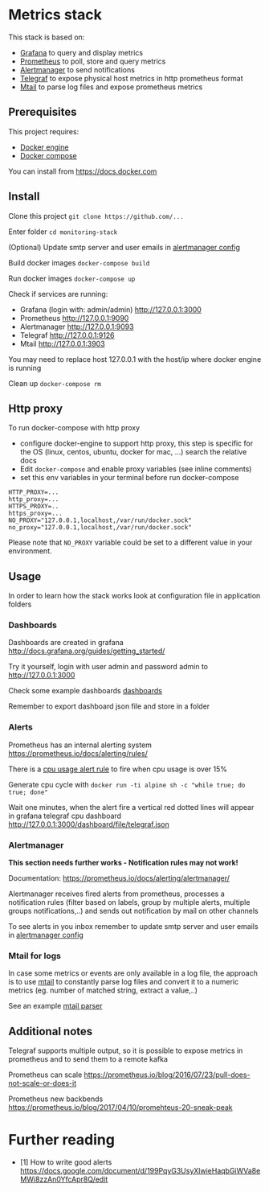 # Metrics stack

This stack is based on:

- [Grafana](https://grafana.com/) to query and display metrics 
- [Prometheus](http://prometheus.io) to poll, store and query metrics
- [Alertmanager](https://prometheus.io/docs/alerting/alertmanager/) to send notifications
- [Telegraf](https://docs.influxdata.com/telegraf) to expose physical host metrics in http prometheus format
- [Mtail](https://github.com/google/mtail) to parse log files and expose prometheus metrics

## Prerequisites

This project requires:

- [Docker engine](https://docs.docker.com/engine/installation/) 
- [Docker compose](https://docs.docker.com/compose/)

You can install from <https://docs.docker.com>

## Install

Clone this project `git clone https://github.com/...`

Enter folder `cd monitoring-stack`

(Optional) Update smtp server and user emails in [alertmanager config](./alertmanager/config.yml#l6)

Build docker images `docker-compose build`

Run docker images `docker-compose up`

Check if services are running:
- Grafana (login with: admin/admin) <http://127.0.0.1:3000> 
- Prometheus <http://127.0.0.1:9090>
- Alertmanager <http://127.0.0.1:9093>
- Telegraf <http://127.0.0.1:9126>
- Mtail <http://127.0.0.1:3903>

You may need to replace host 127.0.0.1 with the host/ip where docker engine is running 

Clean up `docker-compose rm`

## Http proxy

To run docker-compose with http proxy 

- configure docker-engine to support http proxy, this step is specific for the OS (linux, centos, ubuntu, docker for mac, ...) search the relative docs
- Edit `docker-compose` and enable proxy variables (see inline comments) 
- set this env variables in your terminal before run docker-compose 
```
HTTP_PROXY=...
http_proxy=...
HTTPS_PROXY=..
https_proxy=...
NO_PROXY="127.0.0.1,localhost,/var/run/docker.sock"
no_proxy="127.0.0.1,localhost,/var/run/docker.sock"
```

Please note that `NO_PROXY` variable could be set to a different value in your environment.


## Usage

In order to learn how the stack works look at configuration file in application folders 

### Dashboards

Dashboards are created in grafana <http://docs.grafana.org/guides/getting_started/>

Try it yourself, login with user admin and password admin to <http://127.0.0.1:3000>

Check some example dashboards [dashboards](./grafana/dashboards)

Remember to export dashboard json file and store in a folder

### Alerts

Prometheus has an internal alerting system <https://prometheus.io/docs/alerting/rules/>

There is a [cpu usage alert rule](./prometheus/alert.rules) to fire when cpu usage is over 15%

Generate cpu cycle with `docker run -ti alpine sh -c "while true; do true; done"`

Wait one minutes, when the alert fire a vertical red dotted lines will appear in grafana telegraf cpu dashboard <http://127.0.0.1:3000/dashboard/file/telegraf.json>

### Alertmanager

**This section needs further works - Notification rules may not work!**

Documentation: <https://prometheus.io/docs/alerting/alertmanager/>

Alertmanager receives fired alerts from prometheus, processes a notification rules (filter based on labels, group by multiple alerts, multiple groups notifications,..) and sends out notification by mail on other channels 

To see alerts in you inbox remember to update smtp server and user emails in [alertmanager config](./alertmanager/config.yml#l6)



### Mtail for logs

In case some metrics or events are only available in a log file, the approach is to use [mtail](https://github.com/google/mtail) to constantly
parse log files and convert it to a numeric metrics (eg. number of matched string, extract a value,..)

See an example [mtail parser](./mtail/progs)


## Additional notes

Telegraf supports multiple output, so it is possible to expose metrics in prometheus and to send them to a remote kafka  

Prometheus can scale <https://prometheus.io/blog/2016/07/23/pull-does-not-scale-or-does-it>

Prometheus new backbends <https://prometheus.io/blog/2017/04/10/promehteus-20-sneak-peak>


# Further reading

- [1] How to write good alerts <https://docs.google.com/document/d/199PqyG3UsyXlwieHaqbGiWVa8eMWi8zzAn0YfcApr8Q/edit>

